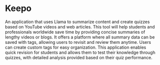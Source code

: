# Keepo
An application that uses Llama to summarize content and create quizzes based on YouTube videos and web articles. This tool will help students and professionals worldwide save time by providing concise summaries of lengthy videos or blogs. It offers a platform where all summary data can be saved with tags, allowing users to revisit and review them anytime. Users can create custom tags for easy organization. This application enables quick revision for students and allows them to test their knowledge through quizzes, with detailed analysis provided based on their quiz performance.
